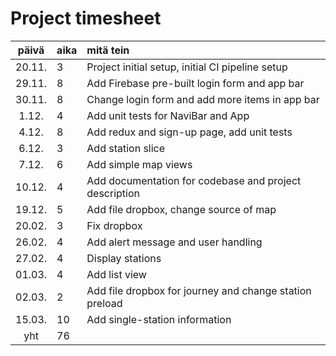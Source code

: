 # Project timesheet

| päivä  | aika | mitä tein                                               |
|:------:|:-----|:--------------------------------------------------------|
| 20.11. | 3    | Project initial setup, initial CI pipeline setup        |
| 29.11. | 8    | Add Firebase pre-built login form and app bar           |
| 30.11. | 8    | Change login form and add more items in app bar         |
| 1.12.  | 4    | Add unit tests for NaviBar and App                      |
| 4.12.  | 8    | Add redux and sign-up page, add unit tests              |
| 6.12.  | 3    | Add station slice                                       |
| 7.12.  | 6    | Add simple map views                                    |
| 10.12. | 4    | Add documentation for codebase and project description  |
| 19.12. | 5    | Add file dropbox, change source of map                  |
| 20.02. | 3    | Fix dropbox                                             |
| 26.02. | 4    | Add alert message and user handling                     |
| 27.02. | 4    | Display stations                                        |
| 01.03. | 4    | Add list view                                           |
| 02.03. | 2    | Add file dropbox for journey and change station preload |
| 15.03. | 10   | Add single-station information                          |
|  yht   | 76   |                                                         |

